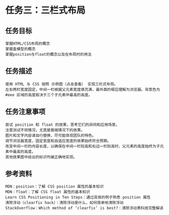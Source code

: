 # 任务三：三栏式布局
## 任务目标

    掌握HTML/CSS布局的概念
    掌握盒模型的概念
    掌握position与float的概念以及在布局时的用法

## 任务描述

    使用 HTML 与 CSS 按照 示例图（点击查看） 实现三栏式布局。
    左右两栏宽度固定，中间一栏根据父元素宽度填充满，最外面的框应理解为浏览器。背景色为 #eee 区域的高度取决于三个子元素中最高的高度。

## 任务注意事项

    尝试 position 和 float 的效果，思考它们的异同和应用场景。
    注意测试不同情况，尤其是极端情况下的效果。
    图片和文字内容请自行替换，尽可能体现团队的特色。
    调节浏览器宽度，固定宽度和自适应宽度的效果始终符合预期。
    改变中间一栏的内容长度，以确保在中间一栏较高和右边一栏较高时，父元素的高度始终为子元素中最高的高度。
    其他效果图中给出的标识均被正确地实现。

## 参考资料

    MDN：position：了解 CSS position 属性的基本知识
    MDN：float：了解 CSS float 属性的基本知识
    Learn CSS Positioning in Ten Steps：通过具体的例子熟悉 position 属性
    清除浮动（clearfix hack）：清除浮动是什么，如何简单地清除浮动
    StackOverflow：Which method of ‘clearfix’ is best?：清除浮动黑科技完整解读
